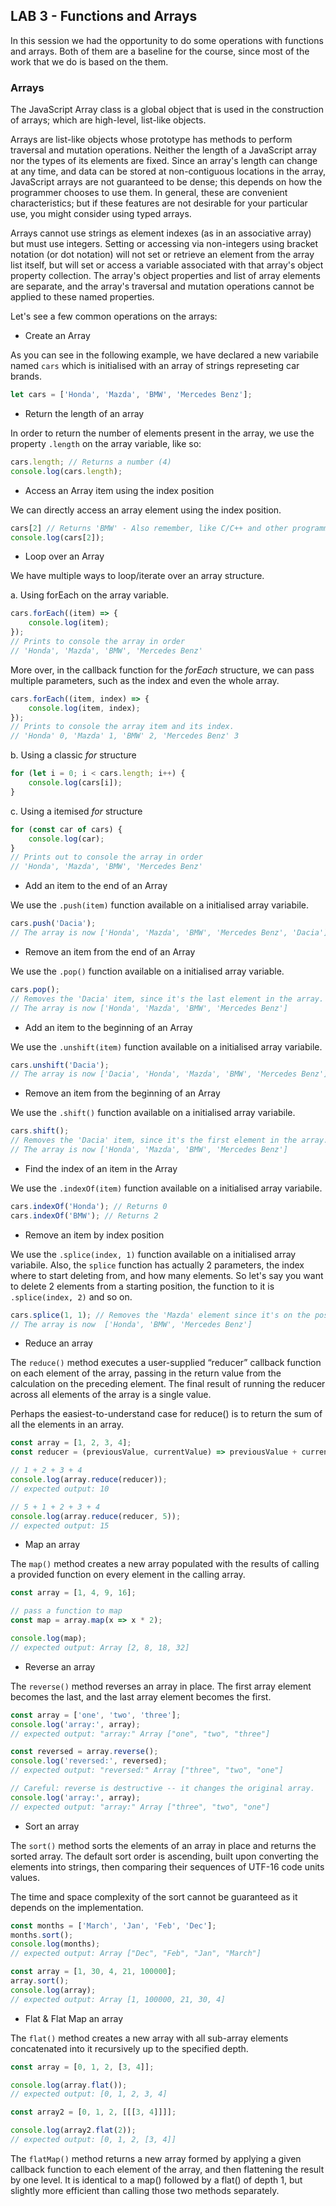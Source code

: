 ## LAB 3 - Functions and Arrays

In this session we had the opportunity to do some operations with functions and arrays. Both of them are a baseline for the course, since most of the work that we do
is based on the them.

### Arrays

The JavaScript Array class is a global object that is used in the construction of arrays; which are high-level, list-like objects.

Arrays are list-like objects whose prototype has methods to perform traversal and mutation operations. Neither the length of a JavaScript array nor the types of its elements are fixed. Since an array's length can change at any time, and data can be stored at non-contiguous locations in the array, JavaScript arrays are not guaranteed to be dense; this depends on how the programmer chooses to use them. In general, these are convenient characteristics; but if these features are not desirable for your particular use, you might consider using typed arrays.

Arrays cannot use strings as element indexes (as in an associative array) but must use integers. Setting or accessing via non-integers using bracket notation (or dot notation) will not set or retrieve an element from the array list itself, but will set or access a variable associated with that array's object property collection. The array's object properties and list of array elements are separate, and the array's traversal and mutation operations cannot be applied to these named properties.

Let's see a few common operations on the arrays:

- Create an Array

As you can see in the following example, we have declared a new variabile named ```cars``` which is initialised with an array of strings represeting car brands.

```javascript
let cars = ['Honda', 'Mazda', 'BMW', 'Mercedes Benz'];
```

- Return the length of an array

In order to return the number of elements present in the array, we use the property ```.length``` on the array variable, like so:

```javascript
cars.length; // Returns a number (4)
console.log(cars.length);
```

- Access an Array item using the index position

We can directly access an array element using the index position.

```javascript
cars[2] // Returns 'BMW' - Also remember, like C/C++ and other programming languages, arrays are 0 indexed structures (Count starts from 0).
console.log(cars[2]);
```

- Loop over an Array

We have multiple ways to loop/iterate over an array structure.

a. Using forEach on the array variable.

```javascript
cars.forEach((item) => {
    console.log(item);
});
// Prints to console the array in order
// 'Honda', 'Mazda', 'BMW', 'Mercedes Benz'
```

More over, in the callback function for the _forEach_ structure, we can pass multiple parameters, such as the index and even the whole array.

```javascript
cars.forEach((item, index) => {
    console.log(item, index);
});
// Prints to console the array item and its index.
// 'Honda' 0, 'Mazda' 1, 'BMW' 2, 'Mercedes Benz' 3
```

b. Using a classic _for_ structure

```javascript
for (let i = 0; i < cars.length; i++) {
    console.log(cars[i]);
}
```

c. Using a itemised _for_ structure

```javascript
for (const car of cars) {
    console.log(car);
}
// Prints out to console the array in order
// 'Honda', 'Mazda', 'BMW', 'Mercedes Benz'
```

- Add an item to the end of an Array

We use the ```.push(item)``` function available on a initialised array variabile.

```javascript
cars.push('Dacia');
// The array is now ['Honda', 'Mazda', 'BMW', 'Mercedes Benz', 'Dacia']
```

- Remove an item from the end of an Array

We use the ```.pop()``` function available on a initialised array variable.

```javascript
cars.pop();
// Removes the 'Dacia' item, since it's the last element in the array.
// The array is now ['Honda', 'Mazda', 'BMW', 'Mercedes Benz']
```

- Add an item to the beginning of an Array

We use the ```.unshift(item)``` function available on a initialised array variabile.

```javascript
cars.unshift('Dacia');
// The array is now ['Dacia', 'Honda', 'Mazda', 'BMW', 'Mercedes Benz']
```

- Remove an item from the beginning of an Array

We use the ```.shift()``` function available on a initialised array variabile.

```javascript
cars.shift();
// Removes the 'Dacia' item, since it's the first element in the array.
// The array is now ['Honda', 'Mazda', 'BMW', 'Mercedes Benz']
```

- Find the index of an item in the Array

We use the ```.indexOf(item)``` function available on a initialised array variabile.

```javascript
cars.indexOf('Honda'); // Returns 0
cars.indexOf('BMW'); // Returns 2
```

- Remove an item by index position

We use the ```.splice(index, 1)``` function available on a initialised array variabile.
Also, the ```splice``` function has actually 2 parameters, the index where to start deleting from, and how many elements. So let's say you want to delete 2 elements from a starting position, the function to it is ```.splice(index, 2)``` and so on.

```javascript
cars.splice(1, 1); // Removes the 'Mazda' element since it's on the position 1 in the array and also reading the second parameter, we mentioned we delete only one elements.
// The array is now  ['Honda', 'BMW', 'Mercedes Benz']
```

- Reduce an array

The ```reduce()``` method executes a user-supplied “reducer” callback function on each element of the array, passing in the return value from the calculation on the preceding element. The final result of running the reducer across all elements of the array is a single value.

Perhaps the easiest-to-understand case for reduce() is to return the sum of all the elements in an array.

```javascript
const array = [1, 2, 3, 4];
const reducer = (previousValue, currentValue) => previousValue + currentValue;

// 1 + 2 + 3 + 4
console.log(array.reduce(reducer));
// expected output: 10

// 5 + 1 + 2 + 3 + 4
console.log(array.reduce(reducer, 5));
// expected output: 15
```

- Map an array

The ```map()``` method creates a new array populated with the results of calling a provided function on every element in the calling array.

```javascript
const array = [1, 4, 9, 16];

// pass a function to map
const map = array.map(x => x * 2);

console.log(map);
// expected output: Array [2, 8, 18, 32]
```

- Reverse an array

The ```reverse()``` method reverses an array in place. The first array element becomes the last, and the last array element becomes the first.

```javascript
const array = ['one', 'two', 'three'];
console.log('array:', array);
// expected output: "array:" Array ["one", "two", "three"]

const reversed = array.reverse();
console.log('reversed:', reversed);
// expected output: "reversed:" Array ["three", "two", "one"]

// Careful: reverse is destructive -- it changes the original array.
console.log('array:', array);
// expected output: "array:" Array ["three", "two", "one"]
```

- Sort an array

The ```sort()``` method sorts the elements of an array in place and returns the sorted array. The default sort order is ascending, built upon converting the elements into strings, then comparing their sequences of UTF-16 code units values.

The time and space complexity of the sort cannot be guaranteed as it depends on the implementation.

```javascript
const months = ['March', 'Jan', 'Feb', 'Dec'];
months.sort();
console.log(months);
// expected output: Array ["Dec", "Feb", "Jan", "March"]

const array = [1, 30, 4, 21, 100000];
array.sort();
console.log(array);
// expected output: Array [1, 100000, 21, 30, 4]
```

- Flat & Flat Map an array

The ```flat()``` method creates a new array with all sub-array elements concatenated into it recursively up to the specified depth.

```javascript
const array = [0, 1, 2, [3, 4]];

console.log(array.flat());
// expected output: [0, 1, 2, 3, 4]

const array2 = [0, 1, 2, [[[3, 4]]]];

console.log(array2.flat(2));
// expected output: [0, 1, 2, [3, 4]]
```

The ```flatMap()``` method returns a new array formed by applying a given callback function to each element of the array, and then flattening the result by one level. It is identical to a map() followed by a flat() of depth 1, but slightly more efficient than calling those two methods separately.

